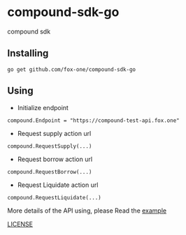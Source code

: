 # compound-sdk-go
compound sdk

## Installing

```
go get github.com/fox-one/compound-sdk-go
```

## Using

* Initialize endpoint
  
```
compound.Endpoint = "https://compound-test-api.fox.one"
```
* Request supply action url
  
```
compound.RequestSupply(...)
```

* Request borrow action url

```
compound.RequestBorrow(...)
```

* Request Liquidate action url
  
```
compound.RequestLiquidate(...)
```

More details of the API using, please Read the [example](./example) 

[LICENSE](./LICENSE)